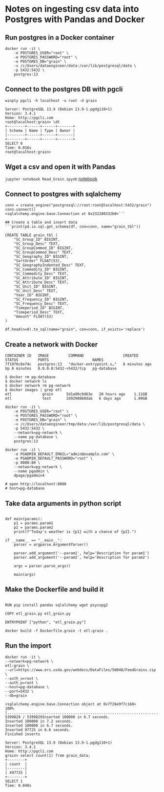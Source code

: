 # Notes on ingesting csv data into Postgres with Pandas and Docker

## Run postgres in a Docker container
```
docker run -it \
    -e POSTGRES_USER="root" \
    -e POSTGRES_PASSWORD="root" \
    -e POSTGRES_DB="grain" \
    -v /c/Users/dataengineer/data:/var/lib/postgresql/data \
    -p 5432:5432 \
    postgres:13
```

## Connect to the postgres DB with pgcli
`winpty pgcli -h localhost -u root -d grain`
```
Server: PostgreSQL 13.9 (Debian 13.9-1.pgdg110+1)
Version: 3.4.1
Home: http://pgcli.com
root@localhost:grain> \dt
+--------+------+------+-------+
| Schema | Name | Type | Owner |
|--------+------+------+-------|
+--------+------+------+-------+
SELECT 0
Time: 0.016s
root@localhost:grain>
```

## Wget a csv and open it with Pandas
`jupyter notebook Read_Grain.ipynb`
[notebook](https://github.com/BrownCasey/data-engineer-tools/blob/main/pandas_postgres/Read_Grain.ipynb)

## Connect to postgres with sqlalchemy
```from sqlalchemy import create_engine
conn = create_engine("postgresql://root:root@localhost:5432/grain")
conn.connect()
<sqlalchemy.engine.base.Connection at 0x232280332b0>```

## Create a table and insert data
```print(pd.io.sql.get_schema(df, con=conn, name="grain_tbl"))

CREATE TABLE grain_tbl (
	"SC_Group_ID" BIGINT, 
	"SC_Group_Desc" TEXT, 
	"SC_GroupCommod_ID" BIGINT, 
	"SC_GroupCommod_Desc" TEXT, 
	"SC_Geography_ID" BIGINT, 
	"SortOrder" FLOAT(53), 
	"SC_GeographyIndented_Desc" TEXT, 
	"SC_Commodity_ID" BIGINT, 
	"SC_Commodity_Desc" TEXT, 
	"SC_Attribute_ID" BIGINT, 
	"SC_Attribute_Desc" TEXT, 
	"SC_Unit_ID" BIGINT, 
	"SC_Unit_Desc" TEXT, 
	"Year_ID" BIGINT, 
	"SC_Frequency_ID" BIGINT, 
	"SC_Frequency_Desc" TEXT, 
	"Timeperiod_ID" BIGINT, 
	"Timeperiod_Desc" TEXT, 
	"Amount" FLOAT(53)
)
```

`df.head(n=0).to_sql(name="grain", con=conn, if_exists='replace')`

## Create a network with Docker
```$ docker ps -a --filter "name=pg-database"
CONTAINER ID   IMAGE         COMMAND                  CREATED         STATUS         PORTS                    NAMES
7f19f0c8e74c   postgres:13   "docker-entrypoint.s…"   8 minutes ago   Up 8 minutes   0.0.0.0:5432->5432/tcp   pg-database

$ docker rm pg-database
$ docker network ls
$ docker network rm pg-network
$ docker images | grep etl
etl              grain      5d1a90c9d63e   20 hours ago    1.11GB
etl              test       2d92988b0dab   6 days ago      1.09GB
```

```docker network create pg-network
docker run -it \
    -e POSTGRES_USER="root" \
    -e POSTGRES_PASSWORD="root" \
    -e POSTGRES_DB="grain" \
    -v /c/Users/dataengineer/tmp/data:/var/lib/postgresql/data \
    -p 5432:5432 \
    --network=pg-network \
    --name pg-database \
    postgres:13

docker run -it \
    -e PGADMIN_DEFAULT_EMAIL="admin@example.com" \
    -e PGADMIN_DEFAULT_PASSWORD="root" \
    -p 8080:80 \
    --network=pg-network \
    --name pgadmin \
    dpage/pgadmin4

# open http://localhost:8080
# host=pg-database
```
## Take data arguments in python script
```import argparse

def main(params):
    p1 = params.param1
    p2 = params.param2
    print(f"Today's weather is {p1} with a chance of {p2}.")

if __name__ == "__main__":
    parser = argparse.ArgumentParser()

    parser.add_argument('--param1', help='Description for param1')
    parser.add_argument('--param2', help='Description for param2')

    args = parser.parse_args()
    
    main(args)
```
## Make the Dockerfile and build it
```FROM python:3.9

RUN pip install pandas sqlalchemy wget psycopg2

COPY etl_grain.py etl_grain.py

ENTRYPOINT ["python", "etl_grain.py"]
```

`docker build -f Dockerfile.grain -t etl:grain .`

## Run the import
```
docker run -it \
--network=pg-network \
etl:grain \
--url=https://www.ers.usda.gov/webdocs/DataFiles/50048/FeedGrains.zip \
--auth_u=root \
--auth_p=root \
--host=pg-database \
--port=5432 \
--db=grain
```
```
<sqlalchemy.engine.base.Connection object at 0x7f26e9f7c160>
100% [..........................................................................] 5399829 / 5399829Inserted 100000 in 6.7 seconds.
Inserted 100000 in 7.2 seconds.
Inserted 100000 in 6.7 seconds.
Inserted 97725 in 6.6 seconds.
Finished inserts
```

```
Server: PostgreSQL 13.9 (Debian 13.9-1.pgdg110+1)
Version: 3.4.1
Home: http://pgcli.com
grain> select count(1) from grain_data;
+--------+
| count  |
|--------|
| 497725 |
+--------+
SELECT 1
Time: 0.040s
```